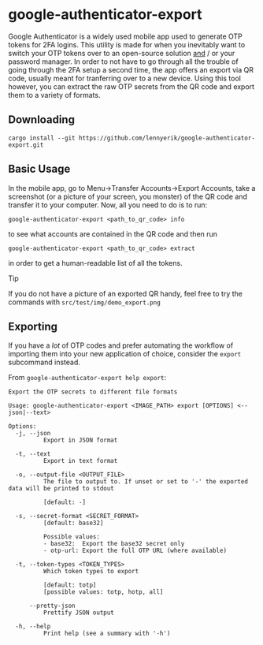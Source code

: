 # google-authenticator-export

Google Authenticator is a widely used mobile app used to generate OTP tokens for 2FA logins.
This utility is made for when you inevitably want to switch your OTP tokens over to an open-source solution [and](https://github.com/bitwarden/) / or your password manager.
In order to not have to go through all the trouble of going through the 2FA setup a second time, the app offers an export via QR code, usually meant for tranferring over to a new device.
Using this tool however, you can extract the raw OTP secrets from the QR code and export them to a variety of formats.

## Downloading

    cargo install --git https://github.com/lennyerik/google-authenticator-export.git

## Basic Usage

In the mobile app, go to Menu->Transfer Accounts->Export Accounts, take a screenshot (or a picture of your screen, you monster) of the QR code and transfer it to your computer.
Now, all you need to do is to run:

    google-authenticator-export <path_to_qr_code> info

to see what accounts are contained in the QR code and then run

    google-authenticator-export <path_to_qr_code> extract

in order to get a human-readable list of all the tokens.

> [!TIP]
> If you do not have a picture of an exported QR handy, feel free to try the commands with `src/test/img/demo_export.png`

## Exporting

If you have a *lot* of OTP codes and prefer automating the workflow of importing them into your new application of choice, consider the `export` subcommand instead.

From `google-authenticator-export help export`:

```
Export the OTP secrets to different file formats

Usage: google-authenticator-export <IMAGE_PATH> export [OPTIONS] <--json|--text>

Options:
  -j, --json
          Export in JSON format

  -t, --text
          Export in text format

  -o, --output-file <OUTPUT_FILE>
          The file to output to. If unset or set to '-' the exported data will be printed to stdout
          
          [default: -]

  -s, --secret-format <SECRET_FORMAT>
          [default: base32]

          Possible values:
          - base32:  Export the base32 secret only
          - otp-url: Export the full OTP URL (where available)

  -t, --token-types <TOKEN_TYPES>
          Which token types to export
          
          [default: totp]
          [possible values: totp, hotp, all]

      --pretty-json
          Prettify JSON output

  -h, --help
          Print help (see a summary with '-h')
```
